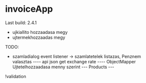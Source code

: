 invoiceApp
==========

Last build: 2.4.1 
- ujkiallito hozzaadasa megy
- ujtermekhozzaadas megy

TODO: 

- szamladialog event listener
  -> szamlatetelek listazas,
      Penznem valasztas
      ---- api json get exchange rate ----
     ObjectMapper 
     Ujtetelhozzaadasa menny szerint
     --- Products ---
    



!validation
